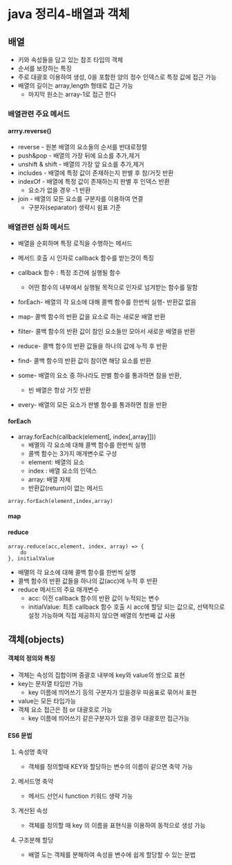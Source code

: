 # java 정리4-배열과 객체

## 배열

- 키와 속성들을 담고 있는 참조 타입의 객체
- 순서를 보장하는 특징
- 주로 대괄호 이용하여 생성, 0을 포함한 양의 정수 인덱스로 특정 값에 접근 가능
- 배열의 길이는 array,length 형태로 접근 가능 
  - 마지막 원소는 array-1로 접근 한다

### 배열관련 주요 메서드

#### arrry.reverse()

- reverse  - 원본 배열의 요소들의 순서를 반대로정렬
- push&pop - 배열의 가장 뒤에 요소를 추가,제거
- unshift & shift - 배열의 가장 앞 요소를 추가,제거
- includes - 배열에 특정 값이 존재하는지 판별 후 참/거짓 반환
- indexOf - 배열에 특정 값이 존재하는지 판별 후 인덱스 반환
  - 요소가 없을 경우 -1 반환
- join - 배열의 모든 요소를 구분자를 이용하여 연결
  - 구분자(separator) 생략시 쉼표 기준



### 배열관련 심화 메서드

- 배열을 순회하며 특정 로직을 수행하는 메서드
- 메서드 호출 시 인자로 callback 함수를 받는것이 특징
- callback 함수 : 특정 조건에 실행될 함수
  - 어떤 함수의 내부에서 실행될 목적으로 인자로 넘겨받는 함수를 말함



- forEach- 배열의 각 요소에 대해 콜백 함수를 한번씩 실행- 반환값 없음
- map- 콜백 함수의 반환 값을 요소로 하는 새로운 배열 반환
- filter- 콜백 함수의 반환 값이 참인 요소들만 모아서 새로운 배열을 반환
- reduce- 콜백 함수의 반환 값들을 하나의 값에 누적 후 반환
- find- 콜백 함수의 반환 값이 참이면 해당 요소를 반환
- some- 배열의 요소 중 하나라도 판별 함수를 통과하면 참을 반환, 
  - 빈 배열은 항상 거짓 반환
- every- 배열의 모든 요소가 판별 함수를 통과하면 참을 반환



#### forEach

- array.forEach(callback(element[, index[,array]]))
  - 배멸의 각 요소에 대해 콜백 함수를 한번씩 실행
  - 콜백 함수는 3가지 매개변수로 구성
  - element: 배열의 요소
  - index : 배열 요소의 인덱스
  - array: 배열 자체
  - 반환값(return)이 없는 메서드

```
array.forEach(element,index,array)
```

#### map





#### reduce

```
array.reduce(acc,element, index, array) => {
	do
}, initialValue
```

- 배멸의 각 요소에 대해 콜백 함수를 한번씩 실행
- 콜백 함수의 반환 값들을 하나의 값(acc)에 누적 후 반환
- reduce 메서드의 주요 매개변수
  - acc: 이전 callback 함수의 반환 값이 누적되는 변수
  - initialValue: 최초 callback 함수 호출 시 acc에 할당 되는 값으로, 선택적으로 설정 가능하며 직접 제공하지 않으면 배열의 첫번째 값 사용



## 객체(objects)

#### 객체의 정의와 특징

- 객체는 속성의 집합이며 중괄호 내부에 key와 value의 쌍으로 표현
- key는 문자열 타입만 가능
  - key 이름에 띄어쓰기 등의 구분자가 있을경우 따옴표로 묶어서 표현
- value는 모든 타입가능
- 객체 요소 접근은 점 or 대괄호로 가능
  - key 이름에 띄어쓰기 같은구분자가 있을 경우 대괄호만 접근가능



#### ES6 문법

1. 속성명 축약
   - 객체를 정의할때 KEY와 할당하는 변수의 이름이 같으면 축약 가능

2. 메서드명 축약
   - 메서드 선언시 function 키워드 생략 가능

3. 계산된 속성
   - 객체를 정의할 때 key 의 이름을 표현식을 이용하여 동적으로 생성 가능

4. 구조분해 할당
   - 배열 도는 객체를 분해하여 속성을 변수에 쉽게 할당할 수 있는 문법